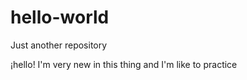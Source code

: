 # hello-world
Just another repository


¡hello! I'm very new in this thing and I'm like to practice
